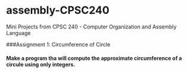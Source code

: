 # assembly-CPSC240
Mini Projects from CPSC 240 - Computer Organization and Assembly Language

###Assignment 1: Circumference of Circle
  #### Make a program tha will compute the approximate circumference of a circule using only integers.
